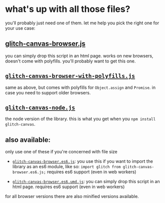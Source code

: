 what's up with all those files?
===
you'll probably just need one of them. let me help you pick the right one for your use case:

[glitch-canvas-browser.js](https://raw.githubusercontent.com/snorpey/glitch-canvas/master/dist/glitch-canvas-browser.js)
---
you can simply drop this script in an html page. works on new browsers, doesn't come with polyfills. you'll probably want to get this one.

[`glitch-canvas-browser-with-polyfills.js`](https://raw.githubusercontent.com/snorpey/glitch-canvas/master/dist/glitch-canvas-browser-with-polyfills.js)
---

same as above, but comes with polyfills for `Object.assign` and `Promise`. in case you need to support older browsers.

[`glitch-canvas-node.js`](https://raw.githubusercontent.com/snorpey/glitch-canvas/master/dist/glitch-canvas-node.js)
---

the node version of the library. this is what you get when you `npm install glitch-canvas`.


also available: 
---

only use one of these if you're concerned with file size

* [`glitch-canvas-browser.es6.js`](https://raw.githubusercontent.com/snorpey/glitch-canvas/master/dist/glitch-canvas-browser.es6.js): you use this if you want to import the library as an es6 module, like so: `import glitch from glitch-canvas-browser.es6.js;` requires es6 support (even in web workers)

* [`glitch-canvas-browser.es6.umd.js`](https://raw.githubusercontent.com/snorpey/glitch-canvas/master/dist/glitch-canvas-browser.es6.umd.js): you can simply drop this script in an html page. requires es6 support (even in web workers)

for all browser versions there are also minified versions available.